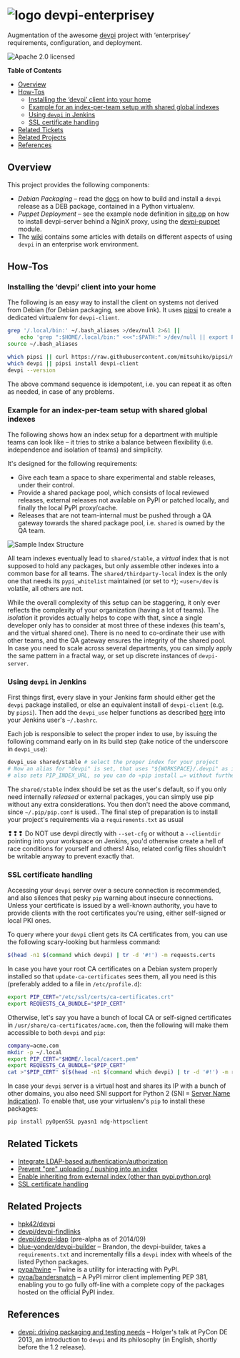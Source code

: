 # ![logo](https://raw.githubusercontent.com/jhermann/devpi-enterprisey/master/doc/static/logo-32.png) devpi-enterprisey

Augmentation of the awesome [devpi](http://doc.devpi.net/latest/) project
with ‘enterprisey’ requirements, configuration, and deployment.

![Apache 2.0 licensed](http://img.shields.io/badge/license-Apache_2.0-red.svg)

**Table of Contents**

- [Overview](#user-content-overview)
- [How-Tos](#user-content-how-tos)
    - [Installing the ‘devpi’ client into your home](#user-content-installing-the-devpi-client-into-your-home)
    - [Example for an index-per-team setup with shared global indexes](#user-content-example-for-an-index-per-team-setup-with-shared-global-indexes)
    - [Using `devpi` in Jenkins](#user-content-using-devpi-in-jenkins)
    - [SSL certificate handling](#user-content-ssl-certificate-handling)
- [Related Tickets](#user-content-related-tickets)
- [Related Projects](#user-content-related-projects)
- [References](#user-content-references)


## Overview

This project provides the following components:

* *Debian Packaging* – read the [docs](https://github.com/jhermann/devpi-enterprisey/tree/master/debianized-devpi) on how to build and install a `devpi` release as a DEB package, contained in a Python virtualenv.
* *Puppet Deployment* – see the example node definition in [site.pp](https://github.com/jhermann/devpi-puppet/blob/master/site.pp) on how to install devpi-server behind a NginX proxy, using the [devpi-puppet](https://github.com/jhermann/devpi-puppet) module.
* The [wiki](https://github.com/jhermann/devpi-enterprisey/wiki) contains some articles with details on different aspects of using `devpi` in an enterprise work environment.


## How-Tos

### Installing the ‘devpi’ client into your home

The following is an easy way to install the client on systems not derived from Debian (for Debian packaging, see above link).
It uses [pipsi](https://github.com/mitsuhiko/pipsi) to create a dedicated virtualenv for `devpi-client`.

```sh
grep '/.local/bin:' ~/.bash_aliases >/dev/null 2>&1 ||
    echo 'grep ":$HOME/.local/bin:" <<<":$PATH:" >/dev/null || export PATH="$HOME/.local/bin:$PATH"' >>~/.bash_aliases
source ~/.bash_aliases

which pipsi || curl https://raw.githubusercontent.com/mitsuhiko/pipsi/master/get-pipsi.py | python
which devpi || pipsi install devpi-client
devpi --version
```

The above command sequence is idempotent, i.e. you can repeat it as often as needed, in case of any problems.


### Example for an index-per-team setup with shared global indexes

The following shows how an index setup for a department with multiple teams can look like
– it tries to strike a balance between flexibility (i.e. independence and isolation of teams) and simplicity.

It's designed for the following requirements:

* Give each team a space to share experimental and stable releases, under their control.
* Provide a shared package pool, which consists of local reviewed releases, external releases not available on PyPI or patched locally, and finally the local PyPI proxy/cache.
* Releases that are not team-internal must be pushed through a QA gateway towards the shared package pool, i.e. `shared` is owned by the QA team.

![Sample Index Structure](https://raw.githubusercontent.com/jhermann/devpi-enterprisey/master/doc/static/repo-structure.png)

All team indexes eventually lead to `shared/stable`, a *virtual* index that is not supposed to hold any packages,
but only assemble other indexes into a common base for all teams.
The `shared/thirdparty-local` index is the only one that needs its `pypi_whitelist` maintained (or set to `*`);
`«user»/dev` is volatile, all others are not.

While the overall complexity of this setup can be staggering, it only ever reflects the complexity of your organization
(having a lot of teams). The *isolation* it provides actually helps to cope with that, since a single developer
only has to consider at most three of these indexes (his team's, and the virtual shared one).
There is no need to co-ordinate their use with other teams, and the QA gateway ensures the integrity of the shared pool.
In case you need to scale across several departments, you can simply apply the same pattern in a fractal way,
or set up discrete instances of `devpi-server`.


### Using `devpi` in Jenkins

First things first, every slave in your Jenkins farm should either get the `devpi` package installed,
or else an equivalent install of `devpi-client` (e.g. by `pipsi`).
Then add the `devpi_use` helper functions as described [here](https://github.com/jhermann/devpi-enterprisey/wiki/DevPIandJenkins)
into your Jenkins user's `~/.bashrc`.

Each job is responsible to select the proper index to use, by issuing the following command early on in its build step (take notice of the underscore in `devpi_use`):

```sh
devpi_use shared/stable # select the proper index for your project
# Now an alias for "devpi" is set, that uses "${WORKSPACE}/.devpi" as its clientdir;
# also sets PIP_INDEX_URL, so you can do «pip install …» without further thoughts.
```

The `shared/stable` index should be set as the user's default, so if you only need internally *released* or external packages, you can simply use pip without any extra considerations. You then don't need the above command, since `~/.pip/pip.conf` is used..
The final step of preparation is to install your project's requirements via a `requirements.txt` as usual

❢❢❢ Do NOT use devpi directly with `--set-cfg` or without a `--clientdir` pointing into your workspace on Jenkins, you'd otherwise create a hell of race conditions for yourself and others! Also, related config files shouldn't be writable anyway to prevent exactly that.


### SSL certificate handling

Accessing your `devpi` server over a secure connection is recommended, and also silences that pesky `pip` warning about insecure connections. Unless your certificate is issued by a well-known authority, you have to provide clients with the root certificates you're using, either self-signed or local PKI ones.

To query where your `devpi` client gets its CA certificates from, you can use the following scary-looking but harmless command:

```sh
$(head -n1 $(command which devpi) | tr -d '#!') -m requests.certs
```

In case you have your root CA certificates on a Debian system properly installed so that `update-ca-certificates` sees them, all you need is this (preferably added to a file in `/etc/profile.d`):

```sh
export PIP_CERT="/etc/ssl/certs/ca-certificates.crt"
export REQUESTS_CA_BUNDLE="$PIP_CERT"
```

Otherwise, let's say you have a bunch of local CA or self-signed certificates in `/usr/share/ca-certificates/acme.com`, then the following will make them accessible to both `devpi` and `pip`:

```sh
company=acme.com
mkdir -p ~/.local
export PIP_CERT="$HOME/.local/cacert.pem"
export REQUESTS_CA_BUNDLE="$PIP_CERT"
cat >"$PIP_CERT" $($(head -n1 $(command which devpi) | tr -d '#!') -m requests.certs) /usr/share/ca-certificates/$company/*.crt
```

In case your `devpi` server is a virtual host and shares its IP with a bunch of other domains, you also need SNI support for Python 2 (SNI = [Server Name Indication](https://en.wikipedia.org/wiki/Server_Name_Indication)). To enable that, use your virtualenv's `pip` to install these packages:

```sh
pip install pyOpenSSL pyasn1 ndg-httpsclient
```


## Related Tickets

* [Integrate LDAP-based authentication/authorization](https://bitbucket.org/hpk42/devpi/issue/138/integrate-ldap-based-authentication)
* [Prevent "pre" uploading / pushing into an index](https://bitbucket.org/hpk42/devpi/issue/137/prevent-pre-uploading-pushing-into-an)
* [Enable inheriting from external index (other than pypi.python.org)](https://bitbucket.org/hpk42/devpi/issue/12/enable-inheriting-from-external-index)
* [SSL certificate handling](https://bitbucket.org/hpk42/devpi/issue/64/ssl-certificate-handling)


## Related Projects

* [hpk42/devpi](https://bitbucket.org/hpk42/devpi)
* [devpi/devpi-findlinks](https://github.com/devpi/devpi-findlinks)
* [devpi/devpi-ldap](https://github.com/devpi/devpi-ldap) (pre-alpha as of 2014/09)
* [blue-yonder/devpi-builder](https://github.com/blue-yonder/devpi-builder) – Brandon, the devpi-builder, takes a `requirements.txt` and incrementally fills a `devpi` index with wheels of the listed Python packages.
* [pypa/twine](https://github.com/pypa/twine) – Twine is a utility for interacting with PyPI.
* [pypa/bandersnatch](https://bitbucket.org/pypa/bandersnatch) – A PyPI mirror client implementing PEP 381, enabling you to go fully off-line with a complete copy of the packages hosted on the official PyPI index.


## References

* [devpi: driving packaging and testing needs](http://youtu.be/84oOMBUUywI) – Holger's talk at PyCon DE 2013, an introduction to `devpi` and its philosophy (in English, shortly before the 1.2 release).
